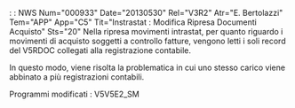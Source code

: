  :  : NWS Num="000933" Date="20130530" Rel="V3R2" Atr="E. Bertolazzi" Tem="APP" App="C5" Tit="Instrastat :  Modifica Ripresa Documenti Acquisto" Sts="20"
Nella ripresa movimenti intrastat, per quanto riguardo i movimenti di acquisto soggetti a controllo fatture, vengono letti i soli record del V5RDOC collegati alla registrazione contabile.

In questo modo, viene risolta la problematica in cui uno stesso carico viene abbinato a più registrazioni contabili.

Programmi modificati :  V5V5E2_SM
